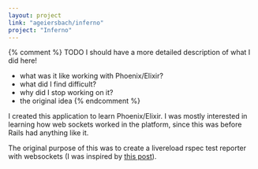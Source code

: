 ```yaml
---
layout: project
link: "ageiersbach/inferno"
project: "Inferno"
---
```

{% comment %}
TODO
I should have a more detailed description of what I did here!
- what was it like working with Phoenix/Elixir?
- what did I find difficult?
- why did I stop working on it?
- the original idea
{% endcomment %}

I created this application to learn Phoenix/Elixir. I was mostly interested in
learning how web sockets worked in the platform, since this was before Rails had
anything like it. 

The original purpose of this was to create a livereload rspec test reporter with
websockets (I was inspired by [this post](https://blog.jcoglan.com/2013/07/01/running-rspec-tests-from-the-browser/)).
